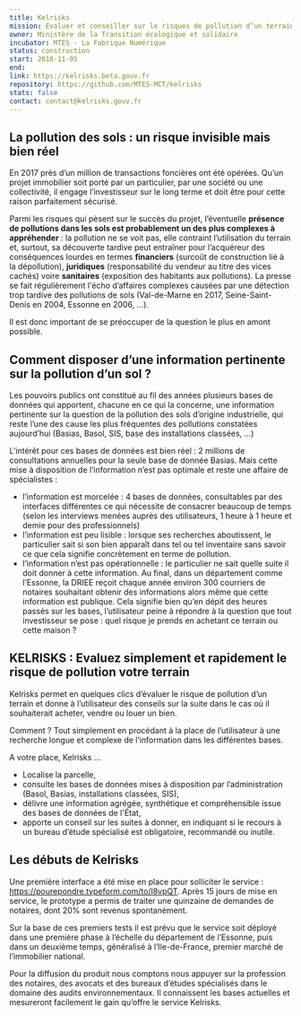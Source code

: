 ```yaml
---
title: Kelrisks
mission: Evaluer et conseiller sur le risques de pollution d’un terrain.
owner: Ministère de la Transition écologique et solidaire
incubator: MTES - La Fabrique Numérique
status: construction
start: 2018-11-05
end: 
link: https://kelrisks.beta.gouv.fr
repository: https://github.com/MTES-MCT/kelrisks
stats: false
contact: contact@kelrisks.gouv.fr
---
```


## La pollution des sols : un risque invisible mais bien réel
En 2017 près d’un million de transactions foncières ont été opérées. Qu’un projet immobilier soit porté par un particulier, par une société ou une collectivité, il engage l’investisseur sur le long terme et doit être pour cette raison parfaitement sécurisé. 

Parmi les risques qui pèsent sur le succès du projet, l’éventuelle **présence de pollutions dans les sols est probablement un des plus complexes à appréhender** : la pollution ne se voit pas, elle contraint l’utilisation du terrain et, surtout, sa découverte tardive peut entraîner pour l’acquéreur des conséquences lourdes en termes **financiers** (surcoût de construction lié à la dépollution), **juridiques** (responsabilité du vendeur au titre des vices cachés) voire **sanitaires** (exposition des habitants aux pollutions). La presse se fait régulièrement l'écho d’affaires complexes causées par une détection trop tardive des pollutions de sols (Val-de-Marne en 2017, Seine-Saint-Denis en 2004, Essonne en 2006, ...).

Il est donc important de se préoccuper de la question le plus en amont possible. 

## Comment disposer d’une information pertinente sur la pollution d’un sol ? 
Les pouvoirs publics ont constitué au fil des années plusieurs bases de données qui apportent, chacune en ce qui la concerne, une information pertinente sur la question de la pollution des sols d’origine industrielle, qui reste l’une des cause les plus fréquentes des pollutions constatées aujourd’hui (Basias, Basol, SIS, base des installations classées, …) 

L’intérêt pour ces bases de données est bien réel  : 2 millions de consultations annuelles pour la seule base de donnée Basias. 
Mais cette mise à disposition de l’information n’est pas optimale et reste une affaire de spécialistes :
* l’information est morcelée : 4 bases de données, consultables par des interfaces différentes ce qui  nécessite de consacrer beaucoup de temps (selon les interviews menées auprès des utilisateurs, 1 heure à 1 heure et demie pour des professionnels) 
* l’information est peu lisible : lorsque ses recherches aboutissent, le particulier sait si son bien apparaît dans tel ou tel inventaire sans savoir ce que cela signifie concrètement en terme de pollution.
* l’information n’est pas opérationnelle : le particulier ne sait quelle suite il doit donner à cette information.
Au final, dans un département comme l’Essonne, la DRIEE reçoit chaque année environ 300 courriers de notaires souhaitant obtenir des informations alors même que cette information est publique. Cela signifie bien qu’en dépit des heures passés sur les bases, l’utilisateur  peine à répondre à la question que tout investisseur se pose : quel risque je prends en achetant ce terrain ou cette maison ? 

## KELRISKS : Evaluez simplement et rapidement le risque de pollution votre terrain
Kelrisks permet en quelques clics d’évaluer le risque de pollution d’un terrain et donne à l’utilisateur des conseils sur la suite dans le cas où il souhaiterait acheter, vendre ou louer un bien.  

Comment ? Tout simplement en procédant à la place de l’utilisateur à une recherche longue et complexe de l’information dans les différentes bases.  

A votre place, Kelrisks ...
* Localise la parcelle, 
* consulte les bases de données mises à disposition par l’administration (Basol, Basias, installations classées, SIS), 
* délivre une information agrégée, synthétique et compréhensible issue des bases de données de l'État,
* apporte un conseil sur les suites à donner, en indiquant si le recours à un bureau d’étude spécialisé est obligatoire, recommandé ou inutile.

## Les débuts de Kelrisks
Une première interface a été mise en place pour solliciter le service : https://pourepondre.typeform.com/to/l8vpQT.
Après 15 jours de mise en service,  le prototype a permis de traiter une quinzaine de demandes de notaires, dont 20% sont revenus spontanément. 

Sur la base de ces premiers tests il est prévu que le service soit déployé dans une première phase à l’échelle du département de l’Essonne, puis dans un deuxième temps, généralisé à l’Ile-de-France, premier marché de l’immobilier national.  

Pour la diffusion du produit nous comptons nous appuyer sur la profession des notaires, des avocats et des bureaux d’études spécialisés dans le domaine des audits environnementaux. Il connaissent les bases actuelles et mesureront facilement le gain qu’offre le service Kelrisks.
